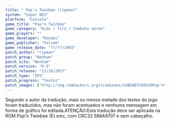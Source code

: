 ```yaml
---
title: " Pop'n Twinbee (ripman)"
system: "Super NES"
platform: "Console"
game_title: "Pop'n Twinbee"
game_category: "Ação / Tiro / Combate aéreo"
game_players: ""
game_developer: "Konami"
game_publisher: "Palcom"
game_release_date: "??/??/1993"
patch_author: "ripman"
patch_group: "Nenhum"
patch_site: "Nenhum"
patch_version: "0.5"
patch_release: "13/10/2017"
patch_type: "IPS"
patch_progress: "Textos"
patch_images: ["http://img.romhackers.org/traducoes/%5BSNES%5D%20Pop'n%20Twinbee%20-%20ripman%20-%201.png","http://img.romhackers.org/traducoes/%5BSNES%5D%20Pop'n%20Twinbee%20-%20ripman%20-%202.png","http://img.romhackers.org/traducoes/%5BSNES%5D%20Pop'n%20Twinbee%20-%20ripman%20-%203.png"]
---
```

Segundo o autor da tradução, mais ou menos metade dos textos do jogo foram traduzidos, mas não foram acentuados e nenhuma mensagem em forma de gráfico foi editada.ATENÇÃO:Esta tradução deve ser aplicada na ROM Pop'n Twinbee (E).smc, com CRC32 588A9707 e sem cabeçalho.